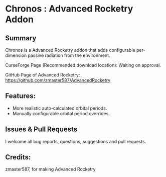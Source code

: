 # Chronos : Advanced Rocketry Addon
## Summary
Chronos is a Advanced Rocketry addon that adds configurable per-dimension passive radiation from the environment.

CurseForge Page (Recommended download location): Waiting on approval.

GitHub Page of Advanced Rocketry: https://github.com/zmaster587/AdvancedRocketry

## Features:

* More realistic auto-calculated orbital periods.
* Manually configurable orbital period overrides.

## Issues & Pull Requests
I welcome all bug reports, questions, suggestions and pull requests.


## Credits:
zmaster587, for making Advanced Rocketry
